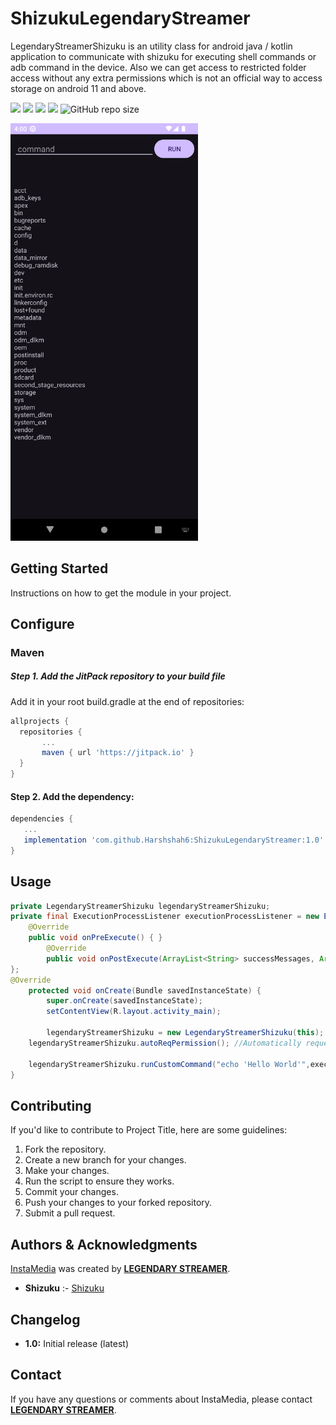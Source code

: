 # ShizukuLegendaryStreamer
LegendaryStreamerShizuku is an utility class for android java / kotlin application to communicate with shizuku for executing shell commands or adb command in the device. Also we can get access to restricted folder access without any extra permissions which is not an official way to access storage on android 11 and above.

 [![](https://jitpack.io/v/Harshshah6/ShizukuLegendaryStreamer.svg)](https://jitpack.io/#Harshshah6/ShizukuLegendaryStreamer)
 [![](https://jitpack.io/v/Harshshah6/ShizukuLegendaryStreamer/week.svg)](httls://jitpack.io/#Harshshah6/ShizukuLegendaryStreamer/week.svg)
 [![](https://jitpack.io/v/Harshshah6/ShizukuLegendaryStreamer/month.svg)](httls://jitpack.io/#Harshshah6/ShizukuLegendaryStreamer/month.svg)
 ![](https://badgen.net/github/release/Harshshah6/ShizukuLegendaryStreamer)
 ![GitHub repo size](https://img.shields.io/github/repo-size/Harshshah6/ShizukuLegendaryStreamer?color=g&logo=github)
 
<img src="https://raw.githubusercontent.com/Harshshah6/ShizukuLegendaryStreamer/main/img.png" width="300" alt="screentshot" class="GeneratedImage">

## Getting Started
Instructions on how to get the module in your project.

## Configure
### Maven
##### Step 1. Add the JitPack repository to your build file
  Add it in your root build.gradle at the end of repositories:
``` gradle
allprojects {
  repositories {
	   ...
	   maven { url 'https://jitpack.io' }
  }
}
 ```
 
#### Step 2. Add the dependency:
```gradle
dependencies {
   ...
   implementation 'com.github.Harshshah6:ShizukuLegendaryStreamer:1.0'
}
```

## Usage
```java
private LegendaryStreamerShizuku legendaryStreamerShizuku;
private final ExecutionProcessListener executionProcessListener = new ExecutionProcessListener() {
 	@Override
	public void onPreExecute() { }
        @Override
        public void onPostExecute(ArrayList<String> successMessages, ArrayList<String> errorMessages) { }
};
@Override
    protected void onCreate(Bundle savedInstanceState) {
        super.onCreate(savedInstanceState);
        setContentView(R.layout.activity_main);

        legendaryStreamerShizuku = new LegendaryStreamerShizuku(this);
	legendaryStreamerShizuku.autoReqPermission(); //Automatically request shizuku runtime permision to connect with shizuku

	legendaryStreamerShizuku.runCustomCommand("echo 'Hello World'",executionProcessListener); //Running an custom adb command
}
```

<!-- or 
### Windows

Simply Download the latest GUI file from the **[releases](https://github.com/Harshshah6/InstaMedia-py/releases)** tab to use this project without any commands and by simple few clicks using our GUI application. -->


## Contributing
If you'd like to contribute to Project Title, here are some guidelines:

1. Fork the repository.
2. Create a new branch for your changes.
3. Make your changes.
5. Run the script to ensure they works.
6. Commit your changes.
7. Push your changes to your forked repository.
8. Submit a pull request.

<!-- 
## License
This project is licensed under the [License Name] - see the [LICENSE.md](LICENSE.md) file for details. -->

## Authors & Acknowledgments
<u>InstaMedia</u> was created by **[LEGENDARY STREAMER](https://github.com/Harshshah6)**.

- **Shizuku** :- [Shizuku]([https://saveig.app](https://github.com/RikkaApps/Shizuku))

## **Changelog**

- **1.0:** Initial release (latest)

## **Contact**

If you have any questions or comments about InstaMedia, please contact **[LEGENDARY STREAMER](https://t.me/legendary_streamer_official)**.
